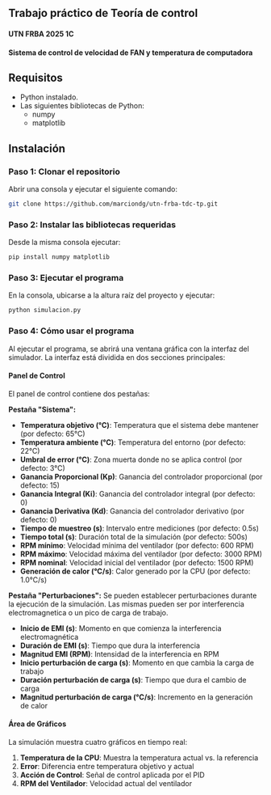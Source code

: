 ## Trabajo práctico de Teoría de control

#### UTN FRBA 2025 1C

#### Sistema de control de velocidad de FAN y temperatura de computadora

## Requisitos

- Python instalado.
- Las siguientes bibliotecas de Python:
  - numpy
  - matplotlib

## Instalación

### Paso 1: Clonar el repositorio

Abrir una consola y ejecutar el siguiente comando:

```sh
git clone https://github.com/marciondg/utn-frba-tdc-tp.git
```

### Paso 2: Instalar las bibliotecas requeridas

Desde la misma consola ejecutar:

```sh
pip install numpy matplotlib
```

### Paso 3: Ejecutar el programa

En la consola, ubicarse a la altura raíz del proyecto y ejecutar:

```sh
python simulacion.py
```

### Paso 4: Cómo usar el programa

Al ejecutar el programa, se abrirá una ventana gráfica con la interfaz del simulador. La interfaz está dividida en dos secciones principales:

#### Panel de Control

El panel de control contiene dos pestañas:

**Pestaña "Sistema":**
- **Temperatura objetivo (°C)**: Temperatura que el sistema debe mantener (por defecto: 65°C)
- **Temperatura ambiente (°C)**: Temperatura del entorno (por defecto: 22°C)
- **Umbral de error (°C)**: Zona muerta donde no se aplica control (por defecto: 3°C)
- **Ganancia Proporcional (Kp)**: Ganancia del controlador proporcional (por defecto: 15)
- **Ganancia Integral (Ki)**: Ganancia del controlador integral (por defecto: 0)
- **Ganancia Derivativa (Kd)**: Ganancia del controlador derivativo (por defecto: 0)
- **Tiempo de muestreo (s)**: Intervalo entre mediciones (por defecto: 0.5s)
- **Tiempo total (s)**: Duración total de la simulación (por defecto: 500s)
- **RPM mínimo**: Velocidad mínima del ventilador (por defecto: 600 RPM)
- **RPM máximo**: Velocidad máxima del ventilador (por defecto: 3000 RPM)
- **RPM nominal**: Velocidad inicial del ventilador (por defecto: 1500 RPM)
- **Generación de calor (°C/s)**: Calor generado por la CPU (por defecto: 1.0°C/s)

**Pestaña "Perturbaciones":**
Se pueden establecer perturbaciones durante la ejecución de la simulación. Las mismas pueden ser por interferencia electromagnetica o un pico de carga de trabajo.
- **Inicio de EMI (s)**: Momento en que comienza la interferencia electromagnética
- **Duración de EMI (s)**: Tiempo que dura la interferencia
- **Magnitud EMI (RPM)**: Intensidad de la interferencia en RPM
- **Inicio perturbación de carga (s)**: Momento en que cambia la carga de trabajo
- **Duración perturbación de carga (s)**: Tiempo que dura el cambio de carga
- **Magnitud perturbación de carga (°C/s)**: Incremento en la generación de calor

#### Área de Gráficos

La simulación muestra cuatro gráficos en tiempo real:

1. **Temperatura de la CPU**: Muestra la temperatura actual vs. la referencia
2. **Error**: Diferencia entre temperatura objetivo y actual
3. **Acción de Control**: Señal de control aplicada por el PID
4. **RPM del Ventilador**: Velocidad actual del ventilador
